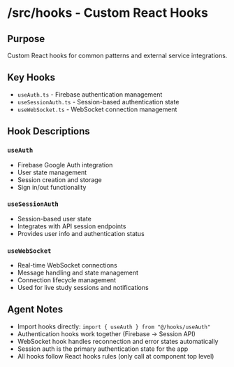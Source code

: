 # /src/hooks - Custom React Hooks

## Purpose

Custom React hooks for common patterns and external service integrations.

## Key Hooks

- `useAuth.ts` - Firebase authentication management
- `useSessionAuth.ts` - Session-based authentication state
- `useWebSocket.ts` - WebSocket connection management

## Hook Descriptions

### `useAuth`

- Firebase Google Auth integration
- User state management
- Session creation and storage
- Sign in/out functionality

### `useSessionAuth`

- Session-based user state
- Integrates with API session endpoints
- Provides user info and authentication status

### `useWebSocket`

- Real-time WebSocket connections
- Message handling and state management
- Connection lifecycle management
- Used for live study sessions and notifications

## Agent Notes

- Import hooks directly: `import { useAuth } from "@/hooks/useAuth"`
- Authentication hooks work together (Firebase → Session API)
- WebSocket hook handles reconnection and error states automatically
- Session auth is the primary authentication state for the app
- All hooks follow React hooks rules (only call at component top level)
